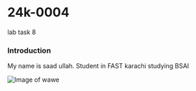 # 24k-0004
lab task 8

### Introduction
My name is saad ullah. Student in FAST karachi studying BSAI

![Image of wawe](https://www.pngwing.com/en/free-png-biwil)
